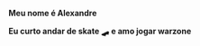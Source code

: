 <b>Meu nome é Alexandre</b>
 </tr>
<b>Eu curto andar de skate 🛹</b>
 </tr>
<b>e amo jogar warzone</b> 
 </tr>
